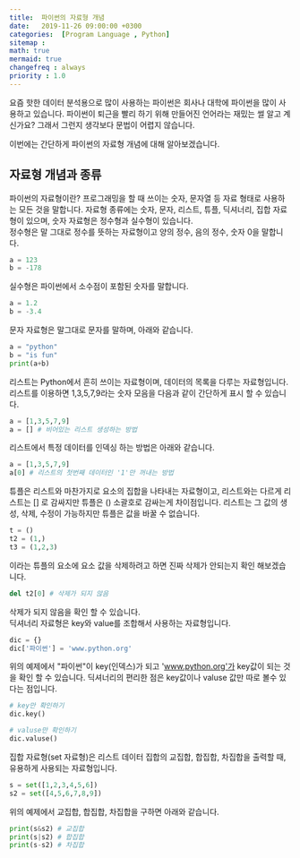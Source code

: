 ```yaml
---
title:  파이썬의 자료형 개념
date:   2019-11-26 09:00:00 +0300
categories:  [Program Language , Python]
sitemap :
math: true
mermaid: true
changefreq : always
priority : 1.0
---
```


요즘 핫한 데이터 분석용으로 많이 사용하는 파이썬은 회사나 대학에 파이썬을 많이 사용하고 있습니다.
파이썬이 퇴근을 빨리 하기 위해 만들어진 언어라는 재밌는 썰 알고 계신가요? 그래서 그런지 생각보다 문법이 어렵지 않습니다.  

이번에는 간단하게 파이썬의 자료형 개념에 대해 알아보겠습니다.

## 자료형 개념과 종류 

파이썬의 자료형이란? 프로그래밍을 할 때 쓰이는 숫자, 문자열 등 자료 형태로 사용하는 모든 것을 말합니다. 
자료형 종류에는 숫자, 문자, 리스트, 튜플, 딕셔너리, 집합 자료형이 있으며, 숫자 자료형은 정수형과 실수형이 있습니다.   
정수형은 말 그대로 정수를 뜻하는 자료형이고 양의 정수, 음의 정수, 숫자 0을 말합니다.  

```python 
a = 123
b = -178
```

실수형은 파이썬에서 소수점이 포함된 숫자를 말합니다.  

```python
a = 1.2
b = -3.4
```  

문자 자료형은 말그대로 문자를 말하며, 아래와 같습니다.  

```python
a = "python"
b = "is fun"
print(a+b)
```

리스트는 Python에서 흔히 쓰이는 자료형이며, 데이터의 목록을 다루는 자료형입니다. 리스트를 이용하면 1,3,5,7,9라는 숫자 모음을 다음과 같이 간단하게 표시 할 수 있습니다.  

```python 
a = [1,3,5,7,9]
a = [] # 비어있는 리스트 생성하는 방법
```

리스트에서 특정 데이터를 인덱싱 하는 방법은 아래와 같습니다.  

```python 
a = [1,3,5,7,9]
a[0] # 리스트의 첫번째 데이터인 '1'만 꺼내는 방법
```
 
튜플은 리스트와 마찬가지로 요소의 집합을 나타내는 자료형이고, 리스트와는 다르게 리스트는 [] 로 감싸지만 튜플은 () 소괄호로 감싸는게 차이점입니다. 리스트는 그 값의 생성, 삭제, 수정이 가능하지만 튜플은 값을 바꿀 수 없습니다.  

```python
t = ()
t2 = (1,)
t3 = (1,2,3)
```  

이라는 튜플의 요소에 요소 값을 삭제하려고 하면 진짜 삭제가 안되는지 확인 해보겠습니다.

```python
del t2[0] # 삭제가 되지 않음
```

삭제가 되지 않음을 확인 할 수 있습니다.  
딕셔너리 자료형은 key와 value를 조합해서 사용하는 자료형입니다. 

```python 
dic = {}
dic['파이썬'] = 'www.python.org'
```

위의 예제에서 "파이썬"이 key(인덱스)가 되고 'www.python.org'가 key값이 되는 것을 확인 할 수 있습니다. 딕셔너리의 편리한 점은 key값이나 valuse 값만 따로 볼수 있다는 점입니다.  

```python
# key만 확인하기 
dic.key()

# valuse만 확인하기 
dic.valuse()
```

집합 자료형(set 자료형)은 리스트 데이터 집합의 교집합, 합집합, 차집합을 출력할 때, 유용하게 사용되는 자료형입니다.  

```python 
s = set([1,2,3,4,5,6])
s2 = set([4,5,6,7,8,9])
```

위의 예제에서 교집합, 합집합, 차집합을 구하면 아래와 같습니다. 

```python
print(s&s2) # 교집합 
print(s|s2) # 합집합
print(s-s2) # 차집합 
```